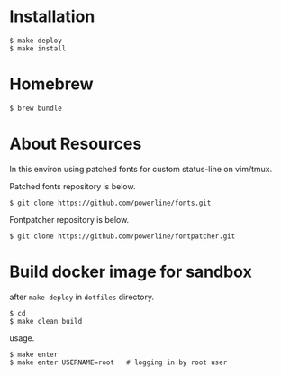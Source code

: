 # Installation

```
$ make deploy
$ make install
```

# Homebrew

```
$ brew bundle
```

# About Resources

In this environ using patched fonts for custom status-line on vim/tmux.

Patched fonts repository is below.

```
$ git clone https://github.com/powerline/fonts.git
```

Fontpatcher repository is below.

```
$ git clone https://github.com/powerline/fontpatcher.git
```

# Build docker image for sandbox

after `make deploy` in `dotfiles` directory.

```
$ cd
$ make clean build
```

usage.

```
$ make enter
$ make enter USERNAME=root   # logging in by root user
```
